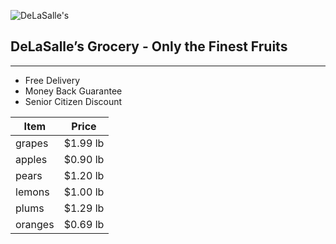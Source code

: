 ![DeLaSalle's](https://home.manhattan.edu/~marc.waldman/images/dls.png)

## DeLaSalle’s Grocery - Only the Finest Fruits
---
- Free Delivery
- Money Back Guarantee
- Senior Citizen Discount

| Item   |   Price |
|--------|---------|
| grapes | $1.99 lb|
| apples | $0.90 lb|
| pears  | $1.20 lb|
| lemons | $1.00 lb|
| plums  | $1.29 lb|
| oranges| $0.69 lb|
